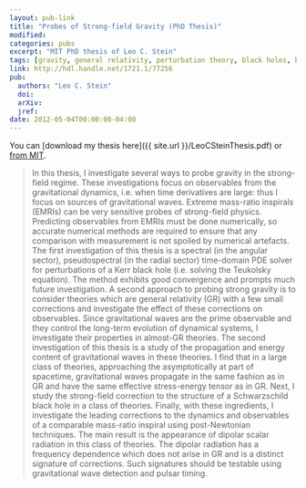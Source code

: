 ```yaml
---
layout: pub-link
title: "Probes of Strong-field Gravity (PhD Thesis)"
modified:
categories: pubs
excerpt: "MIT PhD thesis of Leo C. Stein"
tags: [gravity, general relativity, perturbation theory, black holes, beyond-GR]
link: http://hdl.handle.net/1721.1/77256
pub:
  authors: "Leo C. Stein"
  doi:
  arXiv:
  jref:
date: 2012-05-04T00:00:00-04:00
---
```


You can [download my thesis here]({{ site.url }}/LeoCSteinThesis.pdf)
or [from MIT](http://hdl.handle.net/1721.1/77256).

> In this thesis, I investigate several ways to probe gravity in the
> strong-field regime. These investigations focus on observables from
> the gravitational dynamics, i.e. when time derivatives are large:
> thus I focus on sources of gravitational waves. Extreme mass-ratio
> inspirals (EMRIs) can be very sensitive probes of strong-field
> physics. Predicting observables from EMRIs must be done numerically,
> so accurate numerical methods are required to ensure that any
> comparison with measurement is not spoiled by numerical
> artefacts. The first investigation of this thesis is a spectral (in
> the angular sector), pseudospectral (in the radial sector)
> time-domain PDE solver for perturbations of a Kerr black hole
> (i.e. solving the Teukolsky equation). The method exhibits good
> convergence and prompts much future investigation. A second approach
> to probing strong gravity is to consider theories which are general
> relativity (GR) with a few small corrections and investigate the
> effect of these corrections on observables. Since gravitational
> waves are the prime observable and they control the long-term
> evolution of dynamical systems, I investigate their properties in
> almost-GR theories. The second investigation of this thesis is a
> study of the propagation and energy content of gravitational waves
> in these theories. I find that in a large class of theories,
> approaching the asymptotically at part of spacetime, gravitational
> waves propagate in the same fashion as in GR and have the same
> effective stress-energy tensor as in GR. Next, I study the
> strong-field correction to the structure of a Schwarzschild black
> hole in a class of theories. Finally, with these ingredients, I
> investigate the leading corrections to the dynamics and observables
> of a comparable mass-ratio inspiral using post-Newtonian
> techniques. The main result is the appearance of dipolar scalar
> radiation in this class of theories. The dipolar radiation has a
> frequency dependence which does not arise in GR and is a distinct
> signature of corrections. Such signatures should be testable using
> gravitational wave detection and pulsar timing.
